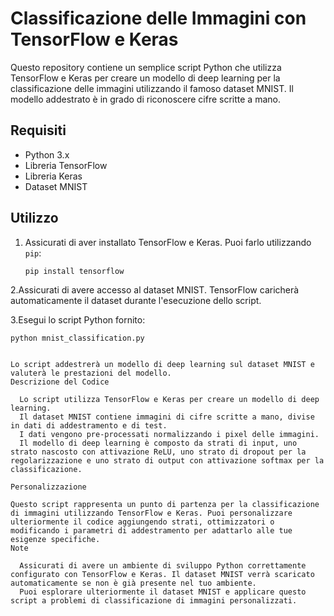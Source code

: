 # Classificazione delle Immagini con TensorFlow e Keras

Questo repository contiene un semplice script Python che utilizza TensorFlow e Keras per creare un modello di deep learning per la classificazione delle immagini utilizzando il famoso dataset MNIST. Il modello addestrato è in grado di riconoscere cifre scritte a mano.

## Requisiti

- Python 3.x
- Libreria TensorFlow
- Libreria Keras
- Dataset MNIST

## Utilizzo

1. Assicurati di aver installato TensorFlow e Keras. Puoi farlo utilizzando `pip`:

   ```shell
   pip install tensorflow
2.Assicurati di avere accesso al dataset MNIST. TensorFlow caricherà automaticamente il dataset durante l'esecuzione dello script.

3.Esegui lo script Python fornito:

  ```shell
  python mnist_classification.py


Lo script addestrerà un modello di deep learning sul dataset MNIST e valuterà le prestazioni del modello.
Descrizione del Codice

    Lo script utilizza TensorFlow e Keras per creare un modello di deep learning.
    Il dataset MNIST contiene immagini di cifre scritte a mano, divise in dati di addestramento e di test.
    I dati vengono pre-processati normalizzando i pixel delle immagini.
    Il modello di deep learning è composto da strati di input, uno strato nascosto con attivazione ReLU, uno strato di dropout per la regolarizzazione e uno strato di output con attivazione softmax per la classificazione.

Personalizzazione

Questo script rappresenta un punto di partenza per la classificazione di immagini utilizzando TensorFlow e Keras. Puoi personalizzare ulteriormente il codice aggiungendo strati, ottimizzatori o modificando i parametri di addestramento per adattarlo alle tue esigenze specifiche.
Note

    Assicurati di avere un ambiente di sviluppo Python correttamente configurato con TensorFlow e Keras. Il dataset MNIST verrà scaricato automaticamente se non è già presente nel tuo ambiente.
    Puoi esplorare ulteriormente il dataset MNIST e applicare questo script a problemi di classificazione di immagini personalizzati.
